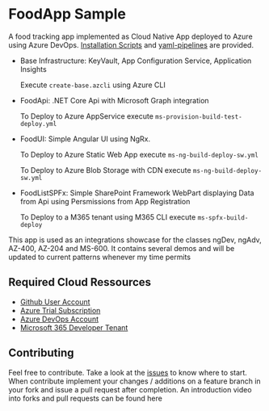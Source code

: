 # FoodApp Sample

A food tracking app implemented as Cloud Native App deployed to Azure using Azure DevOps. [Installation Scripts](/az-cli/) and [yaml-pipelines](/az-pipelines/) are provided.

- Base Infrastructure: KeyVault, App Configuration Service, Application Insights

  Execute `create-base.azcli` using Azure CLI

- FoodApi: .NET Core Api with Microsoft Graph integration

  To Deploy to Azure AppService execute `ms-provision-build-test-deploy.yml`

- FoodUI: Simple Angular UI using NgRx.

  To Deploy to Azure Static Web App execute `ms-ng-build-deploy-sw.yml`

  To Deploy to Azure Blob Storage with CDN execute `ms-ng-build-deploy-sw.yml`

- FoodListSPFx: Simple SharePoint Framework WebPart displaying Data from Api using Persmissions from App Registration

  To Deploy to a M365 tenant using M365 CLI execute `ms-spfx-build-deploy`

This app is used as an integrations showcase for the classes ngDev, ngAdv, AZ-400, AZ-204 and MS-600. It contains several demos and will be updated to current patterns whenever my time permits

## Required Cloud Ressources

- [Github User Account](https://github.com/)
- [Azure Trial Subscription](https://azure.microsoft.com/en-us/free/)
- [Azure DevOps Account](https://dev.azure.com/)
- [Microsoft 365 Developer Tenant](https://developer.microsoft.com/en-us/microsoft-365/dev-program)

## Contributing

Feel free to contribute. Take a look at the [issues](https://github.com/arambazamba/FoodApp/issues) to know where to start. When contribute implement your changes / additions on a feature branch in your fork and issue a pull request after completion. An introduction video into forks and pull requests can be found here
